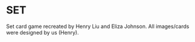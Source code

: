 # SET

Set card game recreated by Henry Liu and Eliza Johnson. All images/cards were designed by us (Henry).
